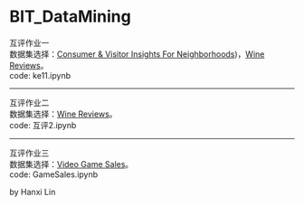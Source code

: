 # BIT_DataMining
  
    
互评作业一  
数据集选择：[Consumer & Visitor Insights For Neighborhoods](https://www.kaggle.com/zynicide/wine-reviews))，[Wine Reviews](https://www.kaggle.com/zynicide/wine-reviews)。  
code: ke11.ipynb  
***
互评作业二   
数据集选择：[Wine Reviews](https://www.kaggle.com/zynicide/wine-reviews)。  
code: 互评2.ipynb  
***
互评作业三   
数据集选择：[Video Game Sales](https://www.kaggle.com/gregorut/videogamesales)。  
code: GameSales.ipynb  


by Hanxi Lin
